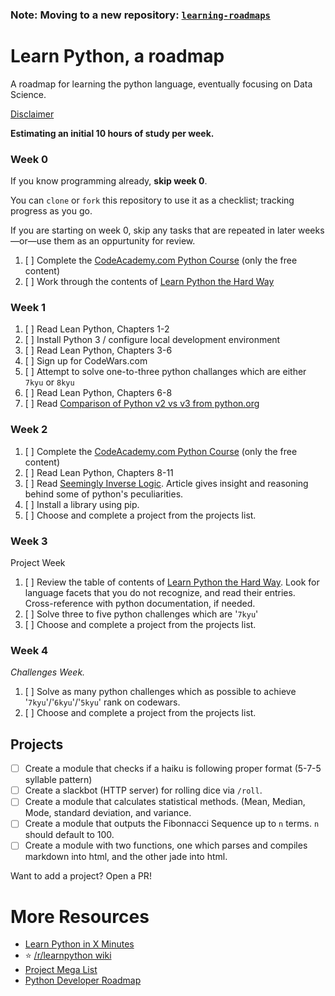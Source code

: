 ### Note: Moving to a new repository: [`learning-roadmaps`](https://github.com/RoryDuncan/learning-roadmaps)

# Learn Python, a roadmap
A roadmap for learning the python language, eventually focusing on Data Science.


[Disclaimer](http://i.imgur.com/GDc1hYw.png)

**Estimating an initial 10 hours of study per week.**

### Week 0

If you know programming already, **skip week 0**.

You can `clone` or `fork` this repository to use it as a checklist; tracking progress as you go.

If you are starting on week 0, skip any tasks that are repeated in later weeks&mdash;or&mdash;use them as an oppurtunity for review.

1. [ ] Complete the [CodeAcademy.com Python Course](https://www.codecademy.com/learn/python) (only the free content)
2. [ ] Work through the contents of [Learn Python the Hard Way](https://learnpythonthehardway.org/book/)

### Week 1

1. [ ] Read Lean Python, Chapters 1-2
2. [ ] Install Python 3 / configure local development environment
3. [ ] Read Lean Python, Chapters 3-6
4. [ ] Sign up for CodeWars.com
5. [ ] Attempt to solve one-to-three python challanges which are either `7kyu` or `8kyu`
6. [ ] Read Lean Python, Chapters 6-8
7. [ ] Read [Comparison of Python v2 vs v3 from python.org](https://wiki.python.org/moin/Python2orPython3)

### Week 2

1. [ ] Complete the [CodeAcademy.com Python Course](https://www.codecademy.com/learn/python) (only the free content)
2. [ ] Read Lean Python, Chapters 8-11
3.  [ ] Read [Seemingly Inverse Logic](http://lucumr.pocoo.org/2011/7/9/python-and-pola/#seemingly-inverse-logic). 
  Article gives insight and reasoning behind some of python's peculiarities. 
4. [ ] Install a library using pip.
5. [ ] Choose and complete a project from the projects list.

### Week 3

Project Week

1. [ ] Review the table of contents of [Learn Python the Hard Way](https://learnpythonthehardway.org/book/). Look for language facets that you do not recognize, and read their entries. Cross-reference with python documentation, if needed.
2. [ ] Solve three to five python challenges which are '`7kyu`'
3. [ ] Choose and complete a project from the projects list.


### Week 4

_Challenges Week._

1. [ ] Solve as many python challenges which as possible to achieve '`7kyu`'/'`6kyu`'/'`5kyu`' rank on codewars.
2. [ ] Choose and complete a project from the projects list.

## Projects

- [ ] Create a module that checks if a haiku is following proper format (5-7-5 syllable pattern)
- [ ] Create a slackbot (HTTP server) for rolling dice via `/roll`.
- [ ] Create a module  that calculates statistical methods. (Mean, Median, Mode, standard deviation, and variance.
- [ ] Create a module that outputs the Fibonnacci Sequence up to `n` terms. `n` should default to 100.
- [ ] Create a module with two functions, one which parses and compiles markdown into html, and the other jade into html.

Want to add a project? Open a PR!

# More Resources

- [Learn Python in X Minutes](https://learnxinyminutes.com/docs/python3/)
- :star: [/r/learnpython wiki](https://www.reddit.com/r/learnpython/wiki/index#wiki_tools_for_learning_python)
- [Project Mega List](https://github.com/karan/Projects)
- [Python Developer Roadmap](https://roadmap.sh/python)
